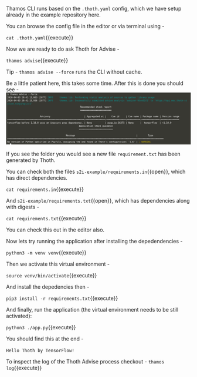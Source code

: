 Thamos CLI runs based on the `.thoth.yaml` config, which we have setup already in the example repository here. 

You can browse the config file in the editor or via terminal using -

``cat .thoth.yaml``{{execute}} 

Now we are ready to do ask Thoth for Advise -

``thamos advise``{{execute}}

Tip - ``thamos advise --force`` runs the CLI without cache.

Be a little patient here, this takes some time. After this is done you should see -<br> 
![thamos advise result](https://raw.githubusercontent.com/saisankargochhayat/katacoda-scenarios/master/thamos-cli/assets/thamos_advise_result.png)

If you see the folder you would see a new file `requirement.txt` has been generated by Thoth.

You can check both the files ``s2i-example/requirements.in``{{open}}, which has direct dependencies. 

``cat requirements.in``{{execute}}

And ``s2i-example/requirements.txt``{{open}}, which has dependencies along with digests - 

``cat requirements.txt``{{execute}}

You can check this out in the editor also. 

Now lets try running the application after installing the depedendencies -

``python3 -m venv venv``{{execute}}

Then we activate this virtual environment -  

``source venv/bin/activate``{{execute}}

And install the depedencies then - 

``pip3 install -r requirements.txt``{{execute}}

And finally, run the application (the virtual environment needs to be still activated):

``python3 ./app.py``{{execute}}

You should find this at the end - 

`Hello Thoth by TensorFlow!`

To inspect the log of the Thoth Advise process checkout -
``thamos log``{{execute}}
